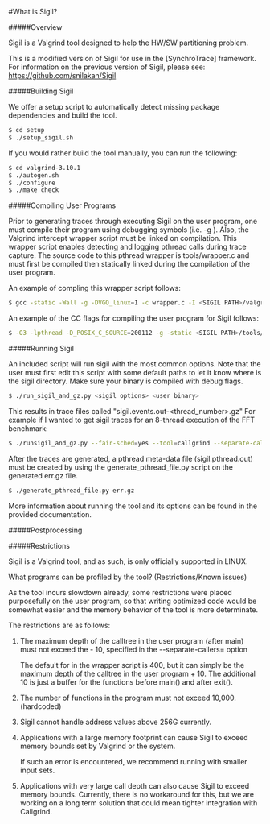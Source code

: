 #What is Sigil?

#####Overview

Sigil is a Valgrind tool designed to help the HW/SW partitioning problem.

This is a modified version of Sigil for use in the [SynchroTrace] framework.
For information on the previous version of Sigil, please see: 
https://github.com/snilakan/Sigil

#####Building Sigil

We offer a setup script to automatically detect missing package
dependencies and build the tool. 

```sh
$ cd setup
$ ./setup_sigil.sh
```

If you would rather build the tool manually, you can run the following:
   
```sh
$ cd valgrind-3.10.1
$ ./autogen.sh
$ ./configure
$ ./make check
```

#####Compiling User Programs

Prior to generating traces through executing Sigil on the user program, one must compile their program using debugging symbols (i.e. -g ). Also, the Valgrind intercept wrapper script must be linked on compilation. This wrapper script enables detecting and logging pthread calls during trace capture. The source code to this pthread wrapper is tools/wrapper.c and must first be compiled then statically linked during the compilation of the user program.

An example of compling this wrapper script follows:

```sh
$ gcc -static -Wall -g -DVGO_linux=1 -c wrapper.c -I <SIGIL PATH>/valgrind-3.10.1/include/ -I <SIGIL PATH>/valgrind-3.10.1/ -I <SIGIL PATH>/valgrind-3.10.1/callgrind -o wrapper.o
```

An example of the CC flags for compiling the user program for Sigil follows:

```sh
$ -O3 -lpthread -D_POSIX_C_SOURCE=200112 -g -static <SIGIL PATH>/tools/wrapper.o -D__USE_GNU
```

#####Running Sigil

An included script will run sigil with the most common options. Note that
the user must first edit this script with some default paths to let it know
where is the sigil directory. Make sure your binary is compiled with debug
flags.

```sh
$ ./run_sigil_and_gz.py <sigil options> <user binary>
```

This results in trace files called "sigil.events.out-<thread_number>.gz"
For example if I wanted to get sigil traces for an 8-thread execution of the FFT benchmark:

```sh
$ ./runsigil_and_gz.py --fair-sched=yes --tool=callgrind --separate-callers=100 --toggle-collect=main --cache-sim=yes --dump-line=no --drw-func=no --drw-events=yes --drw-splitcomp=1 --drw-intercepts=yes --drw-syscall=no --branch-sim=yes --separate-threads=yes --callgrind-out-file=callgrind.out.threads ./FFT -m16 -p8 -l6 -t
```

After the traces are generated, a pthread meta-data file (sigil.pthread.out) must be created by using the generate_pthread_file.py script on the generated err.gz file.

```sh
$ ./generate_pthread_file.py err.gz
```

More information about running the tool and its options can be found in the
provided documentation.

#####Postprocessing

#####Restrictions

Sigil is a Valgrind tool, and as such, is 
only officially supported in LINUX.

What programs can be profiled by the tool? (Restrictions/Known issues)

As the tool incurs slowdown already, some restrictions were placed
purposefully on the user program, so that writing optimized code would be 
somewhat easier and the memory behavior of the tool is more determinate.

The restrictions are as follows:

   1. The maximum depth of the calltree in the user program (after main) 
      must not exceed the <number> - 10, specified in the
      --separate-callers=<number> option

      The default for <number> in the wrapper script is 400, but it can 
      simply be the maximum depth of the calltree in the user program + 10. 
      The additional 10 is just a buffer for the functions before main() 
      and after exit().

   2. The number of functions in the program must not exceed 10,000. 
      (hardcoded)

   3. Sigil cannot handle address values above 256G currently. 

   4. Applications with a large memory footprint can cause Sigil to exceed 
      memory bounds set by Valgrind or the system. 

      If such an error is encountered, we recommend running with smaller 
      input sets.

   5. Applications with very large call depth can also cause Sigil to exceed 
      memory bounds. Currently, there is no workaround for this, but we are 
      working on a long term solution that could mean tighter integration 
      with Callgrind.
